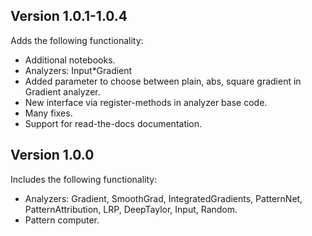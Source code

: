 ## Version 1.0.1-1.0.4

Adds the following functionality:

* Additional notebooks.
* Analyzers: Input\*Gradient
* Added parameter to choose between plain, abs, square gradient in Gradient analyzer.
* New interface via register-methods in analyzer base code.
* Many fixes.
* Support for read-the-docs documentation.

## Version 1.0.0

Includes the following functionality:

* Analyzers: Gradient, SmoothGrad, IntegratedGradients, PatternNet, PatternAttribution, LRP, DeepTaylor, Input, Random.
* Pattern computer.
